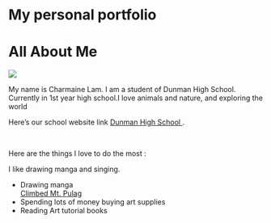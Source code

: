 # My personal portfolio
<!DOCTYPE html>
<html>
<link rel="stylesheet" type="text/css" href="style.css">
<body>
<h1> All About Me</h1>
<title> This is my website </title>
<img src="https://dhis.dhs.sg/data/photos/7FCA6B64-5480-4AE6-9262-50EEF307E578.jpg"/>
<p>
My name is Charmaine Lam. I am a student of Dunman High School. Currently in 1st year high school.I love animals and nature, and exploring the world </p>
<p>
Here’s our school website link <a href ="www.dhs.sg"> Dunman High School  </a>. </p>
<br>
<p>Here are the things I love to do the most : </p> 
<p> I like drawing manga and singing. </p>
<ul>
<li>Drawing manga</li>
<a href="http://www.trailadventours.com/philippine-mountains/mt-pulag"> Climbed Mt. Pulag </a>
<li>Spending lots of money buying art supplies </li>
<li>Reading Art tutorial books </li>
</ul>
</body>
</html>

